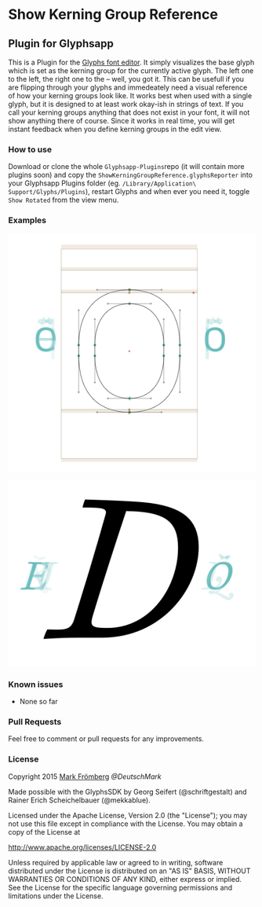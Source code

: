 # Show Kerning Group Reference

## Plugin for Glyphsapp

This is a Plugin for the [Glyphs font editor](http://glyphsapp.com/). It simply visualizes the base glyph which is set as the kerning group for the currently active glyph. The left one to the left, the right one to the – well, you got it. This can be usefull if you are flipping through your glyphs and immedeately need a visual reference of how your kerning groups look like. It works best when used with a single glyph, but it is designed to at least work okay-ish in strings of text. If you call your kerning groups anything that does not exist in your font, it will not show anything there of course. Since it works in real time, you will get instant feedback when you define kerning groups in the edit view.

### How to use

Download or clone the whole `Glyphsapp-Plugins`repo (it will contain more plugins soon) and copy the `ShowKerningGroupReference.glyphsReporter` into your Glyphsapp Plugins folder (eg. `/Library/Application\ Support/Glyphs/Plugins`), restart Glyphs and when ever you need it, toggle `Show Rotated` from the view menu.

### Examples

![Show Kerning Group Reference Demo](https://raw.githubusercontent.com/DeutschMark/Glyphsapp-Plugins/2a265ddd14ef7f6a6399423e991c3588b1fdc3b3/Screenshots/KerningGroupReference/KGR%2002.png?raw=true "Show Kerning Group Reference Demo")

![Show Kerning Group Reference Demo](https://raw.githubusercontent.com/DeutschMark/Glyphsapp-Plugins/2a265ddd14ef7f6a6399423e991c3588b1fdc3b3/Screenshots/KerningGroupReference/KGR%2001.png?raw=true "Show Kerning Group Reference Demo")


### Known issues

- None so far

### Pull Requests

Feel free to comment or pull requests for any improvements.

### License

Copyright 2015 [Mark Frömberg](http://www.markfromberg.com/) *@DeutschMark*

Made possible with the GlyphsSDK by Georg Seifert (@schriftgestalt) and Rainer Erich Scheichelbauer (@mekkablue).

Licensed under the Apache License, Version 2.0 (the "License");
you may not use this file except in compliance with the License.
You may obtain a copy of the License at

http://www.apache.org/licenses/LICENSE-2.0

Unless required by applicable law or agreed to in writing, software
distributed under the License is distributed on an "AS IS" BASIS,
WITHOUT WARRANTIES OR CONDITIONS OF ANY KIND, either express or implied.
See the License for the specific language governing permissions and
limitations under the License.
